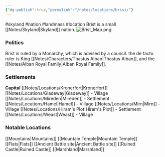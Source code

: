 ```yaml
---
{"dg-publish":true,"permalink":"/notes/locations/brist/"}
---
```


#skyland #nation #landmass #location
Brist is a small [[Notes/Skyland\|Skyland]] nation.
![Brist_Map.png](/img/user/Assets/Brist_Map.png)

### Politics
Brist is ruled by a Monarchy, which is advised by a council.
the de facto ruler is King [[Notes/Characters/Thastus Alban\|Thastus Alban]], and the [[Notes/Alban Royal Family\|Alban Royal Family]].
### Settlements
**Capital** [[Notes/Locations/Kronerfort\|Kronerfort]]
[[Notes/Locations/Gladeway\|Gladeway]] - Village
[[Notes/Locations/Mireden\|Mireden]] - Settlement
[[Notes/Locations/Hamel\|Hamel]] - Village
[[Notes/Locations/Mirn\|Mirn]] - Village
[[Notes/Locations/Hiram's Plot\|Hiram's Plot]] - Settlement
[[Notes/Locations/Weast\|Weast]] - Village
### Notable Locations
[[Mountains\|Mountains]]
[[Mountain Temple\|Mountain Temple]]
[[Flats\|Flats]]
[[Ancient Battle site\|Ancient Battle site]]
[[Ruined Castle\|Ruined Castle]]
[[Marshland\|Marshland]]







